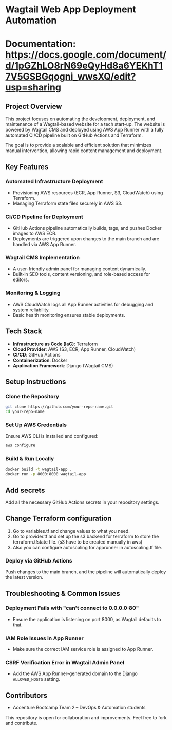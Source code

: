 # Wagtail Web App Deployment Automation

# Documentation: https://docs.google.com/document/d/1pGZhLO8rN69eQyHd8a6YEKhT17V5GSBGqogni_wwsXQ/edit?usp=sharing

## Project Overview
This project focuses on automating the development, deployment, and maintenance of a Wagtail-based website for a tech start-up. The website is powered by Wagtail CMS and deployed using AWS App Runner with a fully automated CI/CD pipeline built on GitHub Actions and Terraform.

The goal is to provide a scalable and efficient solution that minimizes manual intervention, allowing rapid content management and deployment.

## Key Features
### Automated Infrastructure Deployment
- Provisioning AWS resources (ECR, App Runner, S3, CloudWatch) using Terraform.
- Managing Terraform state files securely in AWS S3.

### CI/CD Pipeline for Deployment
- GitHub Actions pipeline automatically builds, tags, and pushes Docker images to AWS ECR.
- Deployments are triggered upon changes to the main branch and are handled via AWS App Runner.

### Wagtail CMS Implementation
- A user-friendly admin panel for managing content dynamically.
- Built-in SEO tools, content versioning, and role-based access for editors.

### Monitoring & Logging
- AWS CloudWatch logs all App Runner activities for debugging and system reliability.
- Basic health monitoring ensures stable deployments.

## Tech Stack
- **Infrastructure as Code (IaC)**: Terraform
- **Cloud Provider**: AWS (S3, ECR, App Runner, CloudWatch)
- **CI/CD**: GitHub Actions
- **Containerization**: Docker
- **Application Framework**: Django (Wagtail CMS)

## Setup Instructions
### Clone the Repository
```bash
git clone https://github.com/your-repo-name.git
cd your-repo-name
```

### Set Up AWS Credentials
Ensure AWS CLI is installed and configured:
```bash
aws configure
```

### Build & Run Locally
```bash
docker build -t wagtail-app .
docker run -p 8000:8000 wagtail-app
```
## Add secrets
Add all the necessary GitHub Actions secrets in your repository settings.

## Change Terraform configuration
1. Go to variables.tf and change values to what you need.
2. Go to provider.tf and set up the s3 backend for terraform to store the terraform.tfstate file. (s3 have to be created manually in aws)
3. Also you can configure autoscaling for apprunner in autoscaling.tf file.

### Deploy via GitHub Actions
Push changes to the main branch, and the pipeline will automatically deploy the latest version.

## Troubleshooting & Common Issues
### Deployment Fails with "can't connect to 0.0.0.0:80"
- Ensure the application is listening on port 8000, as Wagtail defaults to that.

### IAM Role Issues in App Runner
- Make sure the correct IAM service role is assigned to App Runner.

### CSRF Verification Error in Wagtail Admin Panel
- Add the AWS App Runner-generated domain to the Django `ALLOWED_HOSTS` setting.

## Contributors
- Accenture Bootcamp Team 2 – DevOps & Automation students

This repository is open for collaboration and improvements. Feel free to fork and contribute.
